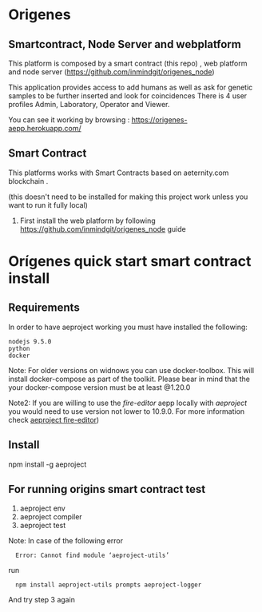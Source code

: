 # Origenes 

## Smartcontract, Node Server and webplatform

This platform is composed by a smart contract (this repo) , web platform and node server (https://github.com/inmindgit/origenes_node) 

This application provides access to add humans as well as ask for genetic samples to be further inserted and look for coincidences
There is 4 user profiles Admin, Laboratory, Operator and Viewer.

You can see it working by browsing : https://origenes-aepp.herokuapp.com/

## Smart Contract

This platforms works with Smart Contracts based on aeternity.com blockchain .

(this doesn't need to be installed for making this project work unless you want to run it fully local)


1) First install the web platform by following https://github.com/inmindgit/origenes_node guide


# Orígenes quick start smart contract install

## Requirements

In order to have aeproject working you must have installed the following:

   ```
   nodejs 9.5.0 
   python 
   docker
   ```

Note: For older versions on widnows you can use docker-toolbox. This will install docker-compose as part of the toolkit. Please bear in mind that the your docker-compose version must be at least @1.20.0 

Note2: If you are willing to use the *fire-editor* aepp locally with *aeproject* you would need to use version not lower to 10.9.0. For more information    check [aeproject fire-editor](developer-documentation/aeproject-cli/fire-editor.md))

## Install


   npm install -g aeproject



## For running origins smart contract test

   1) aeproject env
   2) aeproject compiler
   3) aeproject test

Note: In case of the following error 

      Error: Cannot find module ‘aeproject-utils’

   run 
   
      npm install aeproject-utils prompts aeproject-logger

   And try step 3 again
